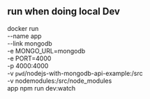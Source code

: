 ## run when doing local Dev
docker run \
    --name app \
    --link mongodb \
    -e MONGO_URL=mongodb \
    -e PORT=4000 \
    -p 4000:4000 \
    -v `pwd`/nodejs-with-mongodb-api-example:/src \
    -v nodemodules:/src/node_modules \
    app npm run dev:watch